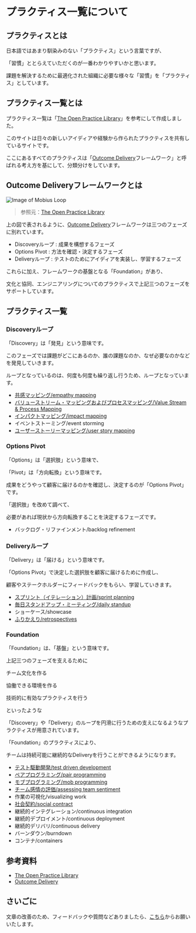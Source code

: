 # プラクティス一覧について

## プラクティスとは

日本語ではあまり馴染みのない「プラクティス」という言葉ですが、

「習慣」ととらえていただくのが一番わかりやすいかと思います。

課題を解決するために最適化された組織に必要な様々な「習慣」を「プラクティス」としています。

## プラクティス一覧とは

プラクティス一覧は「[The Open Practice Library](https://openpracticelibrary.com/)」を参考にして作成しました。

このサイトは日々の新しいアイディアや経験から作られたプラクティスを共有しているサイトです。

ここにあるすべてのプラクティスは「[Outcome Delivery](https://www.mobiusloop.com/)フレームワーク」と呼ばれる考え方を基にして、分類分けをしています。

## Outcome Deliveryフレームワークとは

![Image of Mobius Loop](/Mobius.svg)
> 参照元：[The Open Practice Library](https://openpracticelibrary.com/)

上の図で表されるように、[Outcome Delivery](https://www.mobiusloop.com/)フレームワークは三つのフェーズに別れています。

* Discoveryループ : 成果を構想するフェーズ
* Options Pivot  : 方法を確認・決定するフェーズ
* Deliveryループ  : テストのためにアイディアを実装し、学習するフェーズ

これらに加え、フレームワークの基盤となる「Foundation」があり、

文化と協同、エンジニアリングについてのプラクティスで上記三つのフェーズをサポートしています。

## プラクティス一覧

### Discoveryループ

「Discovery」は「発見」という意味です。

このフェーズでは課題がどこにあるのか、誰の課題なのか、なぜ必要なのかなどを発見していきます。

ループとなっているのは、何度も何度も繰り返し行うため、ループとなっています。

* [共感マッピング/empathy mapping](/practices/empathy-mapping)
* [バリューストリーム・マッピングおよびプロセスマッピング/Value Stream & Process Mapping](/practices/value-stream-process-mapping)
* [インパクトマッピング/impact mapping](/practices/impact-mapping)
* イベントストーミング/event storming
* [ユーザーストーリーマッピング/user story mapping](/practices/user-story-mapping)

### Options Pivot

「Options」は「選択肢」という意味で、

「Pivot」は「方向転換」という意味です。

成果をどうやって顧客に届けるのかを確認し、決定するのが「Options Pivot」です。

「選択肢」を改めて調べて、

必要があれば現状から方向転換することを決定するフェーズです。

* バックログ・リファインメント/backlog refinement

### Deliveryループ

「Delivery」は「届ける」という意味です。

「Options Pivot」で決定した選択肢を顧客に届けるために作成し、

顧客やステークホルダーにフィードバックをもらい、学習していきます。

* [スプリント（イテレーション）計画/sprint planning](/practices/iteration-planning)
* [毎日スタンドアップ・ミーティング/daily standup](/practices/daily-standup)
* ショーケース/showcase
* [ふりかえり/retrospectives](/practices/retrospectives)

### Foundation

「Foundation」は、「基盤」という意味です。

上記三つのフェーズを支えるために

チーム文化を作る

協働できる環境を作る

技術的に有効なプラクティスを行う

といったような

「Discovery」や「Delivery」のループを円滑に行うための支えになるようなプラクティスが用意されています。

「Foundation」のプラクティスにより、

チームは持続可能に継続的なDeliveryを行うことができるようになります。

* [テスト駆動開発/test driven development](/practices/test-driven-development)
* [ペアプログラミング/pair programming](/practices/pair-programming)
* [モブプログラミング/mob programming](/practices/mob-programming)
* [チーム感情の評価/assessing team sentiment](/practices/team-sentiment)
* 作業の可視化/visualizing work
* [社会契約/social contract](/practices/social-contract)
* 継続的インテグレーション/continuous integration
* 継続的デプロイメント/continuous deployment
* 継続的デリバリ/continuous delivery
* バーンダウン/burndown
* コンテナ/containers

## 参考資料
* [The Open Practice Library](https://openpracticelibrary.com/)
* [Outcome Delivery](https://www.mobiusloop.com/)

## さいごに

文章の改善のため、フィードバックや質問などありましたら、[こちら](https://forms.gle/TKUJ2Gs9EoH2jQvp7)からお願いいたします。
